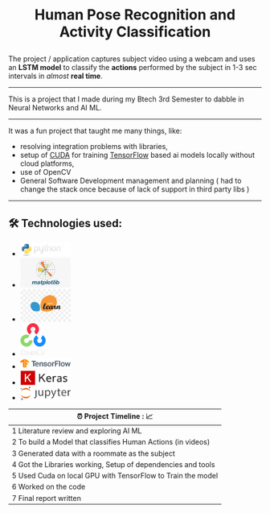 
# <p align="center"> Human Pose Recognition and Activity Classification  </p>

The project / application captures subject video using a webcam and uses an **LSTM model** to classify the **actions** performed by the subject in 1-3 sec intervals in _almost_ **real time**.
___

This is a project that I made during my Btech 3rd Semester to dabble in Neural Networks and AI ML. 
___

It was a fun project that taught me many things, like: 
- resolving integration problems with libraries, 
- setup of [CUDA](https://developer.nvidia.com/cuda-zone) for training [TensorFlow](https://www.tensorflow.org/) based ai models locally without cloud platforms,
- use of OpenCV 
- General Software Development management and planning ( had to change the stack once because of lack of support in third party libs )

___

## 🛠️ Technologies used:
- <a href="https://www.python.org/"><img src="/images_as_icons/python.png" alt="Python" style="width:100px;"></a>
- <a href="https://matplotlib.org/"><img src="/images_as_icons/matplotlib.jpeg" alt="MatplotLib" style="width:100px;"></a>
- <a href="https://scikit-learn.org/stable/"><img src="/images_as_icons/scikitlearn.jpeg" alt="Scikit-Learn" style="width:100px;"></a>
- <a href="https://opencv.org/"><img src="/images_as_icons/opencv.png" alt="OpenCV" style="width:50px;"></a>
- <a href="https://www.tensorflow.org/"><img src="/images_as_icons/tensorflow.png.png" alt="Tensorflow" style="width:100px;"></a>
- <a href="https://keras.io/"><img src="/images_as_icons/keras.png" alt="Keras" style="width:100px;"></a>
- <a href="https://jupyter.org/"><img src="/images_as_icons/jupyter.png" alt="Jupyter" style="width:100px;"></a>


| ⏰ Project Timeline : 📈 |
| -------- |
| 1 Literature review and exploring AI ML | 
| 2 To build a Model that classifies Human Actions (in videos)    | 
| 3 Generated data with a roommate as the subject    |
| 4 Got the Libraries working, Setup of dependencies and tools   |
| 5 Used Cuda on local GPU with TensorFlow to Train the model   |
| 6 Worked on the code |
| 7 Final report written |
        
        
        

    




